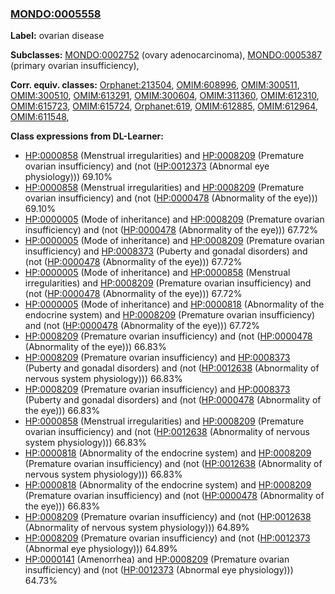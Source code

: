 
### [MONDO:0005558](http://purl.obolibrary.org/obo/MONDO_0005558)
**Label:** ovarian disease

**Subclasses:** [MONDO:0002752](http://purl.obolibrary.org/obo/MONDO_0002752) (ovary adenocarcinoma), [MONDO:0005387](http://purl.obolibrary.org/obo/MONDO_0005387) (primary ovarian insufficiency), 

**Corr. equiv. classes:** [Orphanet:213504](http://www.orpha.net/ORDO/Orphanet_213504), [OMIM:608996](http://purl.obolibrary.org/obo/OMIM_608996), [OMIM:300511](http://purl.obolibrary.org/obo/OMIM_300511), [OMIM:300510](http://purl.obolibrary.org/obo/OMIM_300510), [OMIM:613291](http://purl.obolibrary.org/obo/OMIM_613291), [OMIM:300604](http://purl.obolibrary.org/obo/OMIM_300604), [OMIM:311360](http://purl.obolibrary.org/obo/OMIM_311360), [OMIM:612310](http://purl.obolibrary.org/obo/OMIM_612310), [OMIM:615723](http://purl.obolibrary.org/obo/OMIM_615723), [OMIM:615724](http://purl.obolibrary.org/obo/OMIM_615724), [Orphanet:619](http://www.orpha.net/ORDO/Orphanet_619), [OMIM:612885](http://purl.obolibrary.org/obo/OMIM_612885), [OMIM:612964](http://purl.obolibrary.org/obo/OMIM_612964), [OMIM:611548](http://purl.obolibrary.org/obo/OMIM_611548), 

**Class expressions from DL-Learner:**

- [HP:0000858](http://purl.obolibrary.org/obo/HP_0000858) (Menstrual irregularities) and [HP:0008209](http://purl.obolibrary.org/obo/HP_0008209) (Premature ovarian insufficiency) and (not ([HP:0012373](http://purl.obolibrary.org/obo/HP_0012373) (Abnormal eye physiology))) 69.10%
- [HP:0000858](http://purl.obolibrary.org/obo/HP_0000858) (Menstrual irregularities) and [HP:0008209](http://purl.obolibrary.org/obo/HP_0008209) (Premature ovarian insufficiency) and (not ([HP:0000478](http://purl.obolibrary.org/obo/HP_0000478) (Abnormality of the eye))) 69.10%
- [HP:0000005](http://purl.obolibrary.org/obo/HP_0000005) (Mode of inheritance) and [HP:0008209](http://purl.obolibrary.org/obo/HP_0008209) (Premature ovarian insufficiency) and (not ([HP:0000478](http://purl.obolibrary.org/obo/HP_0000478) (Abnormality of the eye))) 67.72%
- [HP:0000005](http://purl.obolibrary.org/obo/HP_0000005) (Mode of inheritance) and [HP:0008209](http://purl.obolibrary.org/obo/HP_0008209) (Premature ovarian insufficiency) and [HP:0008373](http://purl.obolibrary.org/obo/HP_0008373) (Puberty and gonadal disorders) and (not ([HP:0000478](http://purl.obolibrary.org/obo/HP_0000478) (Abnormality of the eye))) 67.72%
- [HP:0000005](http://purl.obolibrary.org/obo/HP_0000005) (Mode of inheritance) and [HP:0000858](http://purl.obolibrary.org/obo/HP_0000858) (Menstrual irregularities) and [HP:0008209](http://purl.obolibrary.org/obo/HP_0008209) (Premature ovarian insufficiency) and (not ([HP:0000478](http://purl.obolibrary.org/obo/HP_0000478) (Abnormality of the eye))) 67.72%
- [HP:0000005](http://purl.obolibrary.org/obo/HP_0000005) (Mode of inheritance) and [HP:0000818](http://purl.obolibrary.org/obo/HP_0000818) (Abnormality of the endocrine system) and [HP:0008209](http://purl.obolibrary.org/obo/HP_0008209) (Premature ovarian insufficiency) and (not ([HP:0000478](http://purl.obolibrary.org/obo/HP_0000478) (Abnormality of the eye))) 67.72%
- [HP:0008209](http://purl.obolibrary.org/obo/HP_0008209) (Premature ovarian insufficiency) and (not ([HP:0000478](http://purl.obolibrary.org/obo/HP_0000478) (Abnormality of the eye))) 66.83%
- [HP:0008209](http://purl.obolibrary.org/obo/HP_0008209) (Premature ovarian insufficiency) and [HP:0008373](http://purl.obolibrary.org/obo/HP_0008373) (Puberty and gonadal disorders) and (not ([HP:0012638](http://purl.obolibrary.org/obo/HP_0012638) (Abnormality of nervous system physiology))) 66.83%
- [HP:0008209](http://purl.obolibrary.org/obo/HP_0008209) (Premature ovarian insufficiency) and [HP:0008373](http://purl.obolibrary.org/obo/HP_0008373) (Puberty and gonadal disorders) and (not ([HP:0000478](http://purl.obolibrary.org/obo/HP_0000478) (Abnormality of the eye))) 66.83%
- [HP:0000858](http://purl.obolibrary.org/obo/HP_0000858) (Menstrual irregularities) and [HP:0008209](http://purl.obolibrary.org/obo/HP_0008209) (Premature ovarian insufficiency) and (not ([HP:0012638](http://purl.obolibrary.org/obo/HP_0012638) (Abnormality of nervous system physiology))) 66.83%
- [HP:0000818](http://purl.obolibrary.org/obo/HP_0000818) (Abnormality of the endocrine system) and [HP:0008209](http://purl.obolibrary.org/obo/HP_0008209) (Premature ovarian insufficiency) and (not ([HP:0012638](http://purl.obolibrary.org/obo/HP_0012638) (Abnormality of nervous system physiology))) 66.83%
- [HP:0000818](http://purl.obolibrary.org/obo/HP_0000818) (Abnormality of the endocrine system) and [HP:0008209](http://purl.obolibrary.org/obo/HP_0008209) (Premature ovarian insufficiency) and (not ([HP:0000478](http://purl.obolibrary.org/obo/HP_0000478) (Abnormality of the eye))) 66.83%
- [HP:0008209](http://purl.obolibrary.org/obo/HP_0008209) (Premature ovarian insufficiency) and (not ([HP:0012638](http://purl.obolibrary.org/obo/HP_0012638) (Abnormality of nervous system physiology))) 64.89%
- [HP:0008209](http://purl.obolibrary.org/obo/HP_0008209) (Premature ovarian insufficiency) and (not ([HP:0012373](http://purl.obolibrary.org/obo/HP_0012373) (Abnormal eye physiology))) 64.89%
- [HP:0000141](http://purl.obolibrary.org/obo/HP_0000141) (Amenorrhea) and [HP:0008209](http://purl.obolibrary.org/obo/HP_0008209) (Premature ovarian insufficiency) and (not ([HP:0012373](http://purl.obolibrary.org/obo/HP_0012373) (Abnormal eye physiology))) 64.73%


